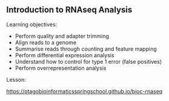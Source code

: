 ## Introduction to RNAseq Analysis

Learning objectives:

- Perform quality and adapter trimming
- Align reads to a genome
- Summarise reads through counting and feature mapping
- Perform differential expression analysis
- Understand how to control for type 1 error (false positives)
- Perform overrepresentation analysis

Lesson:

https://otagobioinformaticsspringschool.github.io/bioc-rnaseq
